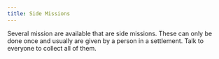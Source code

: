 ```yaml
---
title: Side Missions 
---
```


Several mission are available that are side missions. These can only be done once and usually are given by a person in a settlement. Talk to everyone to collect all of them.